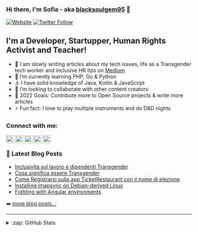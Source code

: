 <link rel="stylesheet" href="https://cdnjs.cloudflare.com/ajax/libs/font-awesome/6.0.0-beta3/css/all.min.css" integrity="sha512-Fo3rlrZj/k7ujTnHg4CGR2D7kSs0v4LLanw2qksYuRlEzO+tcaEPQogQ0KaoGN26/zrn20ImR1DfuLWnOo7aBA==" crossorigin="anonymous" referrerpolicy="no-referrer" />

### Hi there, I'm Sofia - aka [blacksoulgem95][website] 👋 

[![Website](https://img.shields.io/website?label=blacksoulgem95.medium.com&style=for-the-badge&url=https%3A%2F%2Fblacksoulgem95.medium.com)](https://blacksoulgem95.medium.com)
[![Twitter Follow](https://img.shields.io/twitter/follow/blacksoulgem95?color=1DA1F2&logo=twitter&style=for-the-badge)](https://twitter.com/intent/follow?original_referer=https%3A%2F%2Fgithub.com%blacksoulgem95&screen_name=blacksoulgem95)

## I'm a Developer, Startupper, Human Rights Activist and Teacher!

- 🔭 I am slowly writing articles about my tech issues, life as a Transgender tech worker and inclusive HR tips on [Medium](https://blacksoulgem95.medium.com)
- 🌱 I’m currently learning PHP, Go & Python
- ⚓️ I have solid knowledge of Java, Kotlin & JavaScript
- 👯 I’m looking to collaborate with other content creators
- 🥅 2022 Goals: Contribute more to Open Source projects & write more articles
- ⚡ Fun fact: I love to play multiple instruments and do D&D nights

### Connect with me:

[<img align="left" alt="My Blog" width="22px" src="https://upload.wikimedia.org/wikipedia/commons/8/82/Noun_Project_website_icon_3077870.svg" />][website]
[<img align="left" alt="blacksoulgem95 | Twitter" width="22px" src="https://upload.wikimedia.org/wikipedia/commons/4/4f/Twitter-logo.svg" />][twitter]
[<img align="left" alt="Sofia Vicedomini | LinkedIn" width="22px" src="https://upload.wikimedia.org/wikipedia/commons/c/ca/LinkedIn_logo_initials.png" />][linkedin]
[<img align="left" alt="blacksoulgem95 | Instagram" width="22px" src="https://upload.wikimedia.org/wikipedia/commons/e/e7/Instagram_logo_2016.svg" />][instagram]
<a rel="me" href="https://tech.lgbt/@blacksoulgem95"><img align="left" alt="blacksoulgem95 | Mastodon" width="22px" src="https://upload.wikimedia.org/wikipedia/commons/4/48/Mastodon_Logotype_%28Simple%29.svg" /></a>

<br />

### 📕 Latest Blog Posts

<!-- BLOG-POST-LIST:START -->
- [Inclusività sul lavoro e dipendenti Transgender](https://italianprogrammer.pizza/2022/01/21/inclusivit-sul-lavoro-e-dipendenti-transgender-db48c7b00d43/)
- [Cosa significa essere Transgender](https://italianprogrammer.pizza/2022/01/19/cosa-significa-essere-transgender-37d19b61d0e7/)
- [Come Registrarsi sulla app TicketRestaurant con il nome di elezione](https://italianprogrammer.pizza/2022/01/18/come-registrarsi-sulla-app-ticketrestaurant-con-il-nome-di-elezione-3e209f907ec/)
- [Installing imapsync on Debian-derived Linux](https://italianprogrammer.pizza/2022/01/13/installing-imapsync-on-debian-derived-linux-234bedca65d4/)
- [Fighting with Angular environments](https://italianprogrammer.pizza/2022/01/13/fighting-with-angular-environments-e69f40d738cd/)
<!-- BLOG-POST-LIST:END -->

➡️ [more blog posts...](https://italianprogrammer.pizza)

---

<details>
  <summary>:zap: GitHub Stats</summary>

  <img align="left" alt="BlackSoulGem95's GitHub Stats" src="https://github-readme-stats.vercel.app/api?username=blacksoulgem95&show_icons=true&hide_border=true" />

</details>

[website]: https://italianprogrammer.pizza
[twitter]: https://twitter.com/blacksoulgem95
[instagram]: https://instagram.com/blacksoulgem95
[linkedin]: https://linkedin.com/in/sofiavicedomini
[mastodon]: https://tech.lgbt/@blacksoulgem95

<!--
**blacksoulgem95/blacksoulgem95** is a ✨ _special_ ✨ repository because its `README.md` (this file) appears on your GitHub profile.

Here are some ideas to get you started:

- 🔭 I’m currently working on ...
- 🌱 I’m currently learning ...
- 👯 I’m looking to collaborate on ...
- 🤔 I’m looking for help with ...
- 💬 Ask me about ...
- 📫 How to reach me: ...
- 😄 Pronouns: ...
- ⚡ Fun fact: ...
-->
